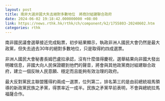 ```yaml
---
layout: post
title: 南非大選非國大失去絕對多數地位　將商討組建聯合政府
date: 2024-06-02 19:18:42.000000000 +08:00
link: https://news.rthk.hk/rthk/ch/component/k2/1755803-20240602.htm
categories: rthk
---
```


南非國民議會選舉接近完成點票，初步結果顯示，執政非洲人國民大會仍然是最大政黨，但失去過去30年的絕對多數地位，只是取得約四成選票。

非洲人國民大會秘書長姆巴盧拉承認，沒有什麼值得慶祝，選舉結果向非國大發出明確信息，非國大向人民保證聽到他們的聲音，將會與其他政黨商討組建聯合政府，建立一個反映人民意願、穩定而且能夠有效治理的政府。

最大反對黨民主聯盟獲得約兩成一選票，位列第二，排名第三的是由前總統祖馬領導的新政黨民族之矛黨，得票率近一成半。民族之矛黨早前表明，不會與總統拉馬福薩合作。
